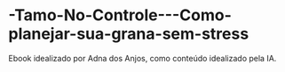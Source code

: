 # -Tamo-No-Controle---Como-planejar-sua-grana-sem-stress
Ebook idealizado por Adna dos Anjos, como conteúdo idealizado pela IA.
